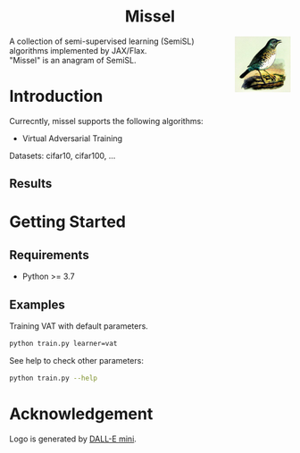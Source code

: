 <div align="center">

# Missel

</div>

<img src="./figures/logo.png"  width = "100" height = "100" align='right'/>

A collection of semi-supervised learning (SemiSL) algorithms implemented by JAX/Flax.<br>
"Missel" is an anagram of SemiSL.

# Introduction

Currecntly, missel supports the following algorithms:

- Virtual Adversarial Training

Datasets: cifar10, cifar100, ...

## Results

# Getting Started

## Requirements
- Python >= 3.7

## Examples

Training VAT with default parameters.
```bash
python train.py learner=vat
```

See help to check other parameters:
```bash
python train.py --help
```

# Acknowledgement

Logo is generated by [DALL-E mini](https://huggingface.co/spaces/dalle-mini/dalle-mini).